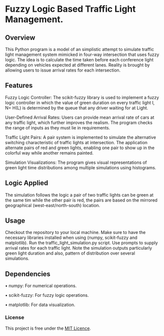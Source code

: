 # Fuzzy Logic Based Traffic Light Management.
## Overview

This Python program is a model of an simplistic attempt to simulate traffic light management system mimicked in four-way intersection that uses fuzzy logic. 
The idea is to calculate the time taken before each conference light depending on vehicles expected at different lanes. Reality is brought by allowing users to issue arrival rates for each intersection.

## Features

Fuzzy Logic Controller: The scikit-fuzzy library is used to implement a fuzzy logic controller in which the value of green duration on every traffic light l, N= H(L) is determined by the queue that any driver waiting for at Light.

User-Defined Arrival Rates: Users can provide mean arrival rate of cars at any traffic light, which further improves the realism. The program checks the range of inputs as they must lie in requirements.

Traffic Light Pairs: A pair system is implemented to simulate the alternative switching characteristic of traffic lights at intersection. The application alternate pairs of red and green lights, enabling one pair to show up in the colorful way while another remains painted.

Simulation Visualizations: The program gives visual representations of green light time distributions among multiple simulations using histograms.

## Logic Applied
The simulation follows the logic a pair of two traffic lights can be green at the same tim while the other pair is red, the pairs are based on the mirrored geographical (west-east/north-south) location.

## Usage

Checkout the repository to your local machine.
Make sure to have the necessary libraries installed when using (numpy, scikit-fuzzy and matplotlib).
Run the traffic_light_simulation.py script.
Use prompts to supply arrival rates for each traffic light.
Note the simulation outputs particularly green light duration and also, pattern of distribution over several simulations.

## Dependencies

• numpy: For numerical operations.

• scikit-fuzzy: For fuzzy logic operations.

• matplotlib: For data visualization.

### License
This project is free under the [MIT Licence](https://github.com/NikolaosGazis/Fuzzy-Logic-Traffic-Controller/tree/main?tab=MIT-1-ov-file).
